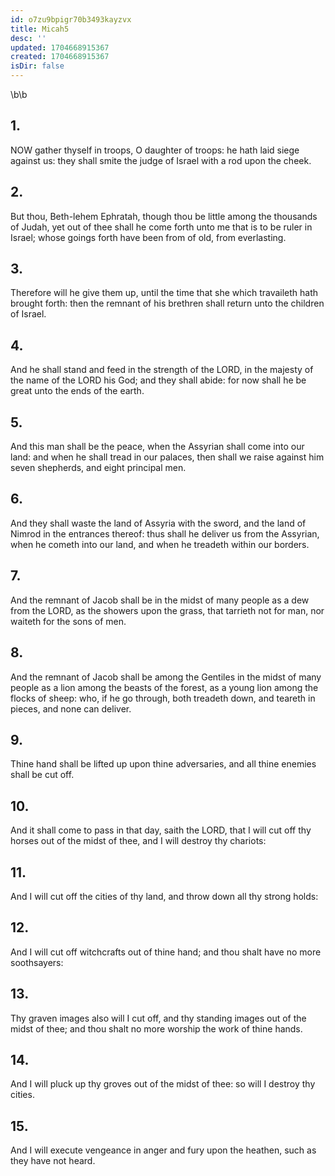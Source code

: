 ```yaml
---
id: o7zu9bpigr70b3493kayzvx
title: Micah5
desc: ''
updated: 1704668915367
created: 1704668915367
isDir: false
---
```

\b\b
## 1.
NOW gather thyself in troops, O daughter of troops: he hath laid siege against us: they shall smite the judge of Israel with a rod upon the cheek.
## 2.
But thou, Beth-lehem Ephratah, though thou be little among the thousands of Judah, yet out of thee shall he come forth unto me that is to be ruler in Israel; whose goings forth have been from of old, from everlasting.
## 3.
Therefore will he give them up, until the time that she which travaileth hath brought forth: then the remnant of his brethren shall return unto the children of Israel.
## 4.
And he shall stand and feed in the strength of the LORD, in the majesty of the name of the LORD his God; and they shall abide: for now shall he be great unto the ends of the earth.
## 5.
And this man shall be the peace, when the Assyrian shall come into our land: and when he shall tread in our palaces, then shall we raise against him seven shepherds, and eight principal men.
## 6.
And they shall waste the land of Assyria with the sword, and the land of Nimrod in the entrances thereof: thus shall he deliver us from the Assyrian, when he cometh into our land, and when he treadeth within our borders.
## 7.
And the remnant of Jacob shall be in the midst of many people as a dew from the LORD, as the showers upon the grass, that tarrieth not for man, nor waiteth for the sons of men.
## 8.
And the remnant of Jacob shall be among the Gentiles in the midst of many people as a lion among the beasts of the forest, as a young lion among the flocks of sheep: who, if he go through, both treadeth down, and teareth in pieces, and none can deliver.
## 9.
Thine hand shall be lifted up upon thine adversaries, and all thine enemies shall be cut off.
## 10.
And it shall come to pass in that day, saith the LORD, that I will cut off thy horses out of the midst of thee, and I will destroy thy chariots:
## 11.
And I will cut off the cities of thy land, and throw down all thy strong holds:
## 12.
And I will cut off witchcrafts out of thine hand; and thou shalt have no more soothsayers:
## 13.
Thy graven images also will I cut off, and thy standing images out of the midst of thee; and thou shalt no more worship the work of thine hands.
## 14.
And I will pluck up thy groves out of the midst of thee: so will I destroy thy cities.
## 15.
And I will execute vengeance in anger and fury upon the heathen, such as they have not heard.
